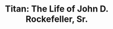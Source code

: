 ---
title: "Titan: The Life of John D. Rockefeller, Sr."
showDate: false
draft: false
tags: ["classic","poem"]
link: "https://www.amazon.ca/gp/product/1400077303?ref=em_1p_0_ti&ref_=pe_167640_355662190"
read: ""
---